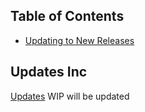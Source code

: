 ## Table of Contents

- [Updating to New Releases](#updates)

## Updates Inc

[Updates](#updates)
WIP will be updated
